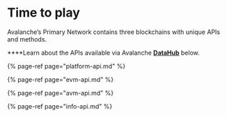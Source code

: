 # Time to play

Avalanche’s Primary Network contains three blockchains with unique APIs and methods.  
  
****Learn about the APIs available via Avalanche [**DataHub**](https://datahub.figment.io/sign_up?service=avalanche) below.  


{% page-ref page="platform-api.md" %}

{% page-ref page="evm-api.md" %}

{% page-ref page="avm-api.md" %}

{% page-ref page="info-api.md" %}
